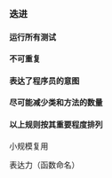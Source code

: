 
### 迭进

#### 运行所有测试
#### 不可重复
#### 表达了程序员的意图
#### 尽可能减少类和方法的数量
#### 以上规则按其重要程度排列


小规模复用

表达力（函数命名）



